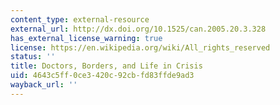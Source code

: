 ```yaml
---
content_type: external-resource
external_url: http://dx.doi.org/10.1525/can.2005.20.3.328
has_external_license_warning: true
license: https://en.wikipedia.org/wiki/All_rights_reserved
status: ''
title: Doctors, Borders, and Life in Crisis
uid: 4643c5ff-0ce3-420c-92cb-fd83ffde9ad3
wayback_url: ''
---
```

